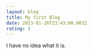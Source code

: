 ```yaml
---
layout: blog
title: My first Blog
date: 2023-01-26T23:43:08.003Z
rating: 5
---
```

I﻿ have no idea what it is.